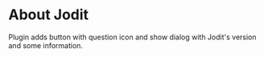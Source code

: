 # About Jodit

Plugin adds button with question icon and show dialog with Jodit's version and some information.

